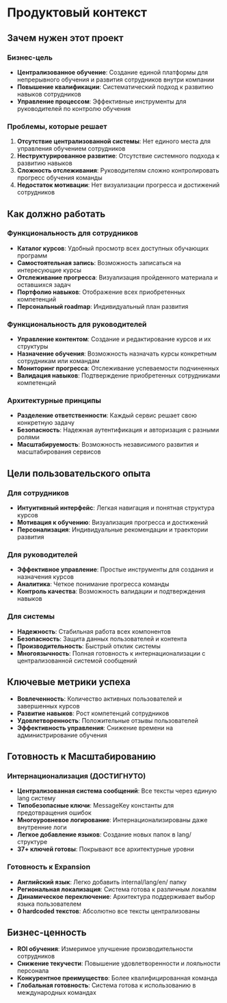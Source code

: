 # Продуктовый контекст

## Зачем нужен этот проект

### Бизнес-цель
- **Централизованное обучение**: Создание единой платформы для непрерывного обучения и развития сотрудников внутри компании
- **Повышение квалификации**: Систематический подход к развитию навыков сотрудников
- **Управление процессом**: Эффективные инструменты для руководителей по контролю обучения

### Проблемы, которые решает
1. **Отсутствие централизованной системы**: Нет единого места для управления обучением сотрудников
2. **Неструктурированное развитие**: Отсутствие системного подхода к развитию навыков
3. **Сложность отслеживания**: Руководителям сложно контролировать прогресс обучения команды
4. **Недостаток мотивации**: Нет визуализации прогресса и достижений сотрудников

## Как должно работать

### Функциональность для сотрудников
- **Каталог курсов**: Удобный просмотр всех доступных обучающих программ
- **Самостоятельная запись**: Возможность записаться на интересующие курсы
- **Отслеживание прогресса**: Визуализация пройденного материала и оставшихся задач
- **Портфолио навыков**: Отображение всех приобретенных компетенций
- **Персональный roadmap**: Индивидуальный план развития

### Функциональность для руководителей
- **Управление контентом**: Создание и редактирование курсов и их структуры
- **Назначение обучения**: Возможность назначать курсы конкретным сотрудникам или командам
- **Мониторинг прогресса**: Отслеживание успеваемости подчиненных
- **Валидация навыков**: Подтверждение приобретенных сотрудниками компетенций

### Архитектурные принципы
- **Разделение ответственности**: Каждый сервис решает свою конкретную задачу
- **Безопасность**: Надежная аутентификация и авторизация с разными ролями
- **Масштабируемость**: Возможность независимого развития и масштабирования сервисов

## Цели пользовательского опыта

### Для сотрудников
- **Интуитивный интерфейс**: Легкая навигация и понятная структура курсов
- **Мотивация к обучению**: Визуализация прогресса и достижений
- **Персонализация**: Индивидуальные рекомендации и траектории развития

### Для руководителей
- **Эффективное управление**: Простые инструменты для создания и назначения курсов
- **Аналитика**: Четкое понимание прогресса команды
- **Контроль качества**: Возможность валидации и подтверждения навыков

### Для системы
- **Надежность**: Стабильная работа всех компонентов
- **Безопасность**: Защита данных пользователей и контента
- **Производительность**: Быстрый отклик системы
- **Многоязычность**: Полная готовность к интернационализации с централизованной системой сообщений

## Ключевые метрики успеха
- **Вовлеченность**: Количество активных пользователей и завершенных курсов
- **Развитие навыков**: Рост компетенций сотрудников
- **Удовлетворенность**: Положительные отзывы пользователей
- **Эффективность управления**: Снижение времени на администрирование обучения

## Готовность к Масштабированию

### Интернационализация (ДОСТИГНУТО)
- **Централизованная система сообщений**: Все тексты через единую lang систему
- **Типобезопасные ключи**: MessageKey константы для предотвращения ошибок
- **Многоуровневое логирование**: Интернационализированы даже внутренние логи
- **Легкое добавление языков**: Создание новых папок в lang/ структуре
- **37+ ключей готовы**: Покрывают все архитектурные уровни

### Готовность к Expansion
- **Английский язык**: Легко добавить internal/lang/en/ папку
- **Региональная локализация**: Система готова к различным локалям
- **Динамическое переключение**: Архитектура поддерживает выбор языка пользователем
- **0 hardcoded текстов**: Абсолютно все тексты централизованы

## Бизнес-ценность
- **ROI обучения**: Измеримое улучшение производительности сотрудников
- **Снижение текучести**: Повышение удовлетворенности и лояльности персонала  
- **Конкурентное преимущество**: Более квалифицированная команда
- **Глобальная готовность**: Система готова к использованию в международных командах 